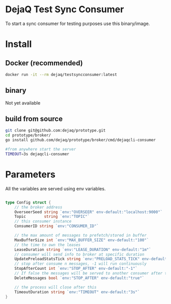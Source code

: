 # DejaQ Test Sync Consumer

To start a sync consumer for testing purposes use this binary/image.

# Install

## Docker (recommended)

```bash
docker run -it --rm dejaq/testsyncconsumer:latest
```

## binary
Not yet available 

## build from source

```bash
git clone git@github.com:dejaq/prototype.git
cd prototype/broker/
go install github.com/dejaq/prototype/broker/cmd/dejaqcli-consumer

#from anywhere start the server 
TIMEOUT=3s dejaqcli-consumer

```

# Parameters

All the variables are served using env variables.

```go

type Config struct {
	// the broker address
	OverseerSeed string `env:"OVERSEER" env-default:"localhost:9000"`
	Topic        string `env:"TOPIC"`
	// this consumer instance
	ConsumerID string `env:"CONSUMER_ID"`

	// the max amount of messages to prefetch/stored in buffer
	MaxBufferSize int `env:"MAX_BUFFER_SIZE" env-default:"100"`
	// the time to own the leases
	LeaseDuration string `env:"LEASE_DURATION" env-default:"1m"`
	// consumer will send info to broker at specific duration
	UpdatePreloadStatsTick string `env:"PRELOAD_STATS_TICK" env-default:"1s"`
	// stop after consume n messages, -1 will run continuously
	StopAfterCount int `env:"STOP_AFTER" env-default:"-1"`
	// If false the messages will be served to another consumer after this ones lease expires
	DeleteMessages bool `env:"STOP_AFTER" env-default:"true"`

	// the process will close after this
	TimeoutDuration string `env:"TIMEOUT" env-default:"3s"`
}
```